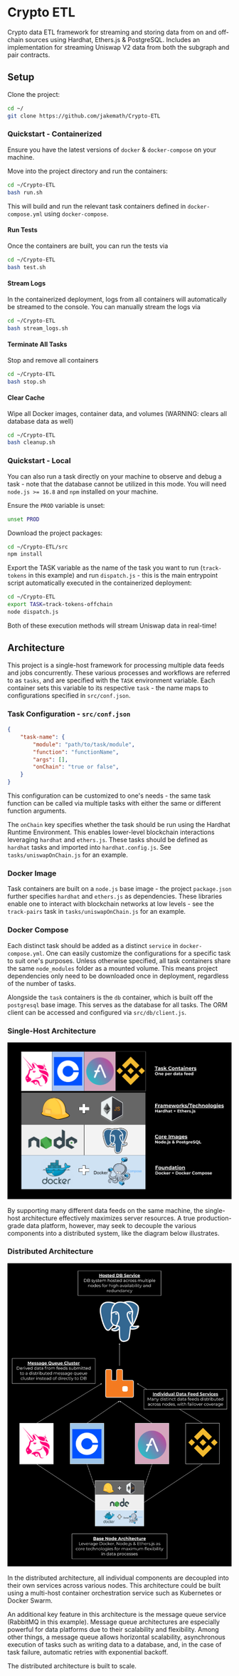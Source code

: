 # Crypto ETL
Crypto data ETL framework for streaming and storing data from on and off-chain sources using Hardhat, Ethers.js & PostgreSQL. Includes an implementation for streaming Uniswap V2 data from both the subgraph and pair contracts.

## Setup
Clone the project:

```bash
cd ~/
git clone https://github.com/jakemath/Crypto-ETL
```

### Quickstart - Containerized
Ensure you have the latest versions of `docker` & `docker-compose` on your machine. 

Move into the project directory and run the containers:

```bash
cd ~/Crypto-ETL
bash run.sh
```

This will build and run the relevant task containers defined in `docker-compose.yml` using `docker-compose`.

#### Run Tests
Once the containers are built, you can run the tests via
```bash
cd ~/Crypto-ETL
bash test.sh
```

#### Stream Logs
In the containerized deployment, logs from all containers will automatically be streamed to the console. You can manually stream the logs via
```bash
cd ~/Crypto-ETL
bash stream_logs.sh
```

#### Terminate All Tasks
Stop and remove all containers
```bash
cd ~/Crypto-ETL
bash stop.sh
```

#### Clear Cache
Wipe all Docker images, container data, and volumes (WARNING: clears all database data as well)
```bash
cd ~/Crypto-ETL
bash cleanup.sh
```

### Quickstart - Local
You can also run a task directly on your machine to observe and debug a task - note that the database cannot be utilized in this mode. You will need `node.js >= 16.8` and `npm` installed on your machine.

Ensure the `PROD` variable is unset:
```bash
unset PROD
```
Download the project packages:
```bash
cd ~/Crypto-ETL/src
npm install
```
Export the TASK variable as the name of the task you want to run (`track-tokens` in this example) and run `dispatch.js` - this is the main entrypoint script automatically executed in the containerized deployment:
```bash
cd ~/Crypto-ETL
export TASK=track-tokens-offchain
node dispatch.js
```

Both of these execution methods will stream Uniswap data in real-time!

## Architecture

This project is a single-host framework for processing multiple data feeds and jobs concurrently. These various processes and workflows are referred to as `tasks`, and are specified with the `TASK` environment variable. Each container sets this variable to its respective `task` - the name maps to configurations specified in `src/conf.json`. 

### Task Configuration - `src/conf.json`
```json
{
    "task-name": {
        "module": "path/to/task/module",
        "function": "functionName",
        "args": [],
        "onChain": "true or false",
    }
}
```
This configuration can be customized to one's needs - the same task function can be called via multiple tasks with either the same or different function arguments.

The `onChain` key specifies whether the task should be run using the Hardhat Runtime Environment. This enables lower-level blockchain interactions leveraging `hardhat` and `ethers.js`. These tasks should be defined as `hardhat` tasks and imported into `hardhat.config.js`. See `tasks/uniswapOnChain.js` for an example.

### Docker Image
Task containers are built on a `node.js` base image - the project `package.json` further specifies `hardhat` and `ethers.js` as dependencies. These libraries enable one to interact with blockchain networks at low levels - see the `track-pairs` task in `tasks/uniswapOnChain.js` for an example.

### Docker Compose
Each distinct task should be added as a distinct `service` in `docker-compose.yml`. One can easily customize the configurations for a specific task to suit one's purposes. Unless otherwise specified, all task containers share the same `node_modules` folder as a mounted volume. This means project dependencies only need to be downloaded once in deployment, regardless of the number of tasks.

Alongside the `task` containers is the `db` container, which is built off the `postgresql` base image. This serves as the database for all tasks. The ORM client can be accessed and configured via `src/db/client.js`. 

### Single-Host Architecture
![Design](design.png)

By supporting many different data feeds on the same machine, the single-host architecture effectively maximizes server resources. A true production-grade data platform, however, may seek to decouple the various components into a distributed system, like the diagram below illustrates.

### Distributed Architecture
![Distributed Design](distributed_design.png)

In the distributed architecture, all individual components are decoupled into their own services across various nodes. This architecture could be built using a multi-host container orchestration service such as Kubernetes or Docker Swarm. 

An additional key feature in this architecture is the message queue service (RabbitMQ in this example). Message queue architectures are especially powerful for data platforms due to their scalability and flexibility. Among other things, a message queue allows horizontal scalability, asynchronous execution of tasks such as writing data to a database, and, in the case of task failure, automatic retries with exponential backoff.

The distributed architecture is built to scale.
